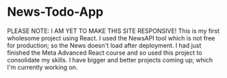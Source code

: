 # News-Todo-App
PLEASE NOTE: I AM YET TO MAKE THIS SITE RESPONSIVE! This is my first wholesome project using React. I used the NewsAPI tool which is not free for production; so the News doesn't load after deployment.
I had just finished the Meta Advanced React course and so used this project to consolidate my skills. I have bigger and better projects coming up; which I'm currently working on.
